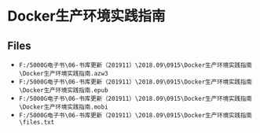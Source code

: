 # Docker生产环境实践指南

## Files

- `F:/5000G电子书\06-书库更新（201911）\2018.09\0915\Docker生产环境实践指南\Docker生产环境实践指南.azw3`
- `F:/5000G电子书\06-书库更新（201911）\2018.09\0915\Docker生产环境实践指南\Docker生产环境实践指南.epub`
- `F:/5000G电子书\06-书库更新（201911）\2018.09\0915\Docker生产环境实践指南\Docker生产环境实践指南.mobi`
- `F:/5000G电子书\06-书库更新（201911）\2018.09\0915\Docker生产环境实践指南\files.txt`
